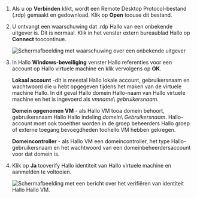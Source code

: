 1. Als u op **Verbinden** klikt, wordt een Remote Desktop Protocol-bestand (.rdp) gemaakt en gedownload. Klik op **Open** toouse dit bestand.
2. U ontvangt een waarschuwing dat .rdp Hallo van een onbekende uitgever is. Dit is normaal. Klik in het venster extern bureaublad Hallo op **Connect** toocontinue.
   
    ![Schermafbeelding met waarschuwing over een onbekende uitgever](./media/virtual-machines-log-on-win-server/rdp-warn.png)
3. In Hallo **Windows-beveiliging** venster Hallo referenties voor een account op Hallo virtuele machine en klik vervolgens op **OK**.
   
     **Lokaal account** -dit is meestal Hallo lokale account, gebruikersnaam en wachtwoord die u hebt opgegeven tijdens het maken van de virtuele machine Hallo. In dit geval Hallo domein Hallo-naam van Hallo virtuele machine en het is ingevoerd als *vmname*&#92; *gebruikersnaam*.  
   
    **Domein opgenomen VM** - als Hallo VM tooa domein behoort, gebruikersnaam Hallo Hallo indeling *domein*&#92; *Gebruikersnaam*. Hallo-account moet ook tooeither worden in de groep beheerders Hallo groep of externe toegang bevoegdheden toohello VM hebben gekregen.
   
    **Domeincontroller** - als Hallo VM een domeincontroller, het type Hallo-gebruikersnaam en het wachtwoord van een domeinbeheerdersaccount voor dat domein is.
4. Klik op **Ja** tooverify Hallo identiteit van Hallo virtuele machine en aanmelden te voltooien.
   
   ![Schermafbeelding met een bericht over het verifiëren van identiteit Hallo Hallo VM.](./media/virtual-machines-log-on-win-server/cert-warning.png)


